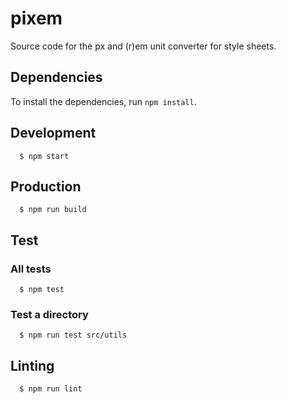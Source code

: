 # pixem
Source code for the px and (r)em unit converter for style sheets.

## Dependencies
To install the dependencies, run `npm install`.

## Development
```
  $ npm start
```

## Production
```
  $ npm run build
```

## Test

### All tests

```
  $ npm test
```

### Test a directory

```
  $ npm run test src/utils
``` 

## Linting

```
  $ npm run lint
```
